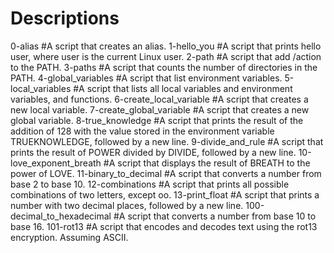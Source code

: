 # Descriptions

0-alias #A script that creates an alias.
1-hello_you #A script that prints hello user, where user is the current Linux user.
2-path #A script that add /action to the PATH.
3-paths #A script that counts the number of directories in the PATH.
4-global_variables #A script that list environment variables.
5-local_variables #A script that lists all local variables and environment variables, and functions.
6-create_local_variable #A script that creates a new local variable.
7-create_global_variable #A script that creates a new global variable.
8-true_knowledge #A script that prints the result of the addition of 128 with the value stored in the environment variable TRUEKNOWLEDGE, followed by a new line.
9-divide_and_rule #A script that prints the result of POWER divided by DIVIDE, followed by a new line.
10-love_exponent_breath #A script that displays the result of BREATH to the power of LOVE.
11-binary_to_decimal #A script that converts a number from base 2 to base 10.
12-combinations #A script that prints all possible combinations of two letters, except oo.
13-print_float #A script that prints a number with two decimal places, followed by a new line.
100-decimal_to_hexadecimal #A script that converts a number from base 10 to base 16.
101-rot13 #A script that encodes and decodes text using the rot13 encryption. Assuming ASCII.